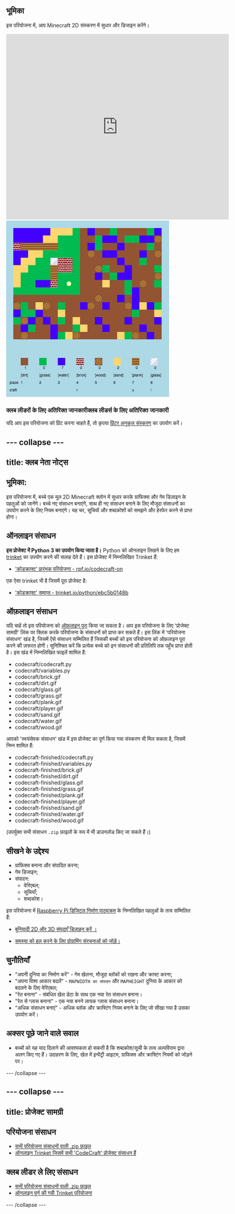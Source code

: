 ## भूमिका

इस परियोजना में, आप Minecraft 2D संस्करण में सुधार और डिजाइन करेंगे।

<div class="trinket">
  <iframe src="https://trinket.io/embed/python/ebc5b0148b?outputOnly=true&start=result" width="600" height="500" frameborder="0" marginwidth="0" marginheight="0" allowfullscreen>
  </iframe>
  <img src="images/craft-finished.png">
</div>

### क्लब लीडरों के लिए अतिरिक्त जानकारीक्लब लीडर्स के लिए अतिरिक्त जानकारी

यदि आप इस परियोजना को प्रिंट करना चाहते हैं, तो कृपया [प्रिंटर अनुकूल संस्करण](https://projects.raspberrypi.org/hi-IN/projects/codecraft/print) का उपयोग करें।

--- collapse ---
---
title: क्लब नेता नोट्स
---

## भूमिका:

इस परियोजना में, बच्चे एक मूल 2D Minecraft क्लोन में सुधार करके ग्राफिक्स और गेम डिज़ाइन के पहलुओं को जानेंगे। बच्चे नए संसाधन बनाएंगे, साथ ही नए संसाधन बनाने के लिए मौजूदा संसाधनों का उपयोग करने के लिए नियम बनाएंगे। यह चर, सूचियों और शब्दकोशों को समझने और हेरफेर करने से प्राप्त होगा।

## ऑनलाइन संसाधन

**इस प्रोजेक्ट में Python 3 का उपयोग किया जाता है।** Python को ऑनलाइन लिखने के लिए हम [trinket](https://trinket.io/) का उपयोग करने की सलाह देते हैं। इस प्रोजेक्ट में निम्नलिखित Trinket हैं:

+ ['कोडक्राफ्ट' प्रारंभक परियोजना - rpf.io/codecraft-on](https://rpf.io/codecraft-on)

एक ऐसा trinket भी है जिसमें पूरा प्रोजेक्ट है:

+ ['कोडक्राफ्ट' समाप्त - trinket.io/python/ebc5b0148b](https://trinket.io/python/ebc5b0148b)

## ऑफ़लाइन संसाधन

यदि चाहें तो इस परियोजना को [ऑफ़लाइन पूरा](https://www.codeclubprojects.org/en-GB/resources/python-working-offline/) किया जा सकता है। आप इस परियोजना के लिए 'प्रोजेक्ट सामग्री' लिंक पर क्लिक करके परियोजना के संसाधनों को प्राप्त कर सकते हैं। इस लिंक में 'परियोजना संसाधन' खंड है, जिसमें ऐसे संसाधन सम्मिलित हैं जिसकी बच्चों को इस परियोजना को ऑफ़लाइन पूरा करने की ज़रूरत होगी। सुनिश्चित करें कि प्रत्येक बच्चे को इन संसाधनों की प्रतिलिपि तक पहुँच प्राप्त होती है। इस खंड में निम्नलिखित फाइलें शामिल हैं:

+ codecraft/codecraft.py
+ codecraft/variables.py
+ codecraft/brick.gif
+ codecraft/dirt.gif
+ codecraft/glass.gif
+ codecraft/grass.gif
+ codecraft/plank.gif
+ codecraft/player.gif
+ codecraft/sand.gif
+ codecraft/water.gif
+ codecraft/wood.gif

आपको 'स्वयंसेवक संसाधन' खंड में इस प्रोजेक्ट का पूर्ण किया गया संस्करण भी मिल सकता है, जिसमें निम्न शामिल हैं:

+ codecraft-finished/codecraft.py
+ codecraft-finished/variables.py
+ codecraft-finished/brick.gif
+ codecraft-finished/dirt.gif
+ codecraft-finished/glass.gif
+ codecraft-finished/grass.gif
+ codecraft-finished/plank.gif
+ codecraft-finished/player.gif
+ codecraft-finished/sand.gif
+ codecraft-finished/water.gif
+ codecraft-finished/wood.gif

(उपर्युक्त सभी संसाधन `.zip` फ़ाइलों के रूप में भी डाउनलोड किए जा सकते हैं।)

## सीखने के उद्देश्य

+ ग्राफिक्स बनाना और संपादित करना;
+ गेम डिजाइन;
+ संपादन: 
    + वेरिएबल;
    + सूचियाँ;
    + शब्दकोश।

इस परियोजना में [Raspberry Pi डिजिटल निर्माण पाठ्यक्रम](https://rpf.io/curriculum) के निम्नलिखित पहलुओं के तत्व सम्मिलित हैं:

+ [बुनियादी 2D और 3D संपदाएँ डिज़ाइन करें ।](https://www.raspberrypi.org/curriculum/design/creator)

+ [समस्या को हल करने के लिए प्रोग्रामिंग संरचनाओं को जोड़े।](https://www.raspberrypi.org/curriculum/programming/builder)

## चुनौतियाँ

+ "अपनी दुनिया का निर्माण करें" - गेम खेलना, मौजूदा ब्लॉकों को रखना और क्राफ्ट करना;
+ "अपना विश्व आकार बदलें" - `MAPWIDTH का संपादन` और `MAPHEIGHT` दुनिया के आकार को बदलने के लिए वेरिएबल;
+ "रेत बनाना" - संबंधित खेल डेटा के साथ एक नया रेत संसाधन बनाना।
+ "रेत से ग्लास बनाना" - एक नया बनने लायक ग्लास संसाधन बनाना।
+ "अधिक संसाधन बनाएं" - अधिक ब्लॉक और क्राफ्टिंग नियम बनाने के लिए जो सीखा गया है उसका उपयोग करें।

## अक्सर पूछे जाने वाले सवाल

+ बच्चों को यह याद दिलाने की आवश्यकता हो सकती है कि शब्दकोश/सूची के तत्व अल्पविराम द्वारा अलग किए गए हैं। उदाहरण के लिए, खेल में इन्वेंट्री आइटम, ग्राफिक्स और क्राफ्टिंग नियमों को जोड़ने पर।

--- /collapse ---

--- collapse ---
---
title: प्रोजेक्ट सामग्री
---

## परियोजना संसाधन

+ [सभी परियोजना संसाधनों वाली .zip फ़ाइल](resources/codecraft-resources.zip)
+ [ऑनलाइन Trinket जिसमें सभी 'CodeCraft' प्रोजेक्ट संसाधन हैं](https://rpf.io/codecraft-on)

## क्लब लीडर ले लिए संसाधन

+ [सभी परियोजना संसाधनों वाली .zip फ़ाइल](solutions/codecraft-solution.zip)
+ [ऑनलाइन पूर्ण की गयी Trinket परियोजना](https://trinket.io/python/ebc5b0148b)

--- /collapse ---
